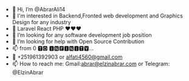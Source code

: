 - 👋 Hi, I’m @AbrarAli14
- 👀 I'm interested in Backend,Fronted web development and Graphics Design for any industry 
- 🌱 Laravel React PHP ❤❤❤
- 💞️ I’m looking for any software development job position 
- 🤔 I’m looking for help with Open Source Contribution
- 📫 from 0 🆃🅾 🅸🅽🅵🅸🅽🅸🆃🆈...
- 💬 +251961392903 or alfati4560@gmail.com
- 📫 How to reach me: Gmail:abrar@elzinabrar.com or Telegram: @ElzinAbrar
<!---
AbrarAli14/AbrarAli14 is a ✨ special ✨ repository because its `README.md` (this file) appears on your GitHub profile.
You can click the Preview link to take a look at your changes.
--->
